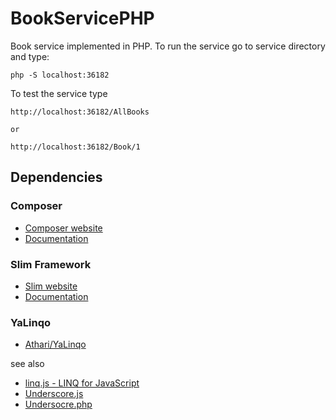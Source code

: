 # BookServicePHP

Book service implemented in PHP. To run the service go to service directory and type:

	php -S localhost:36182

To test the service type

	http://localhost:36182/AllBooks

	or 

	http://localhost:36182/Book/1

## Dependencies

### Composer

- [Composer website](https://getcomposer.org/)
- [Documentation](https://getcomposer.org/doc/)

### Slim Framework

- [Slim website](http://slimframework.com/)
- [Documentation](http://docs.slimframework.com/)

### YaLinqo

- [Athari/YaLinqo](https://github.com/Athari/YaLinqo)

see also

- [linq.js - LINQ for JavaScript](http://linqjs.codeplex.com/)
- [Underscore.js](http://documentcloud.github.io/underscore/)
- [Undersocre.php](http://brianhaveri.github.io/Underscore.php/)
